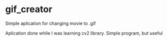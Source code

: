 # gif_creator
Simple aplication for changing movie to .gif

Aplication done while I was learning cv2 library. Simple program, but useful
